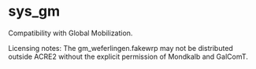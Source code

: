 sys_gm
==========

Compatibility with Global Mobilization.

Licensing notes: The gm_weferlingen.fakewrp may not be distributed outside ACRE2 without the explicit permission of Mondkalb and GalComT.
